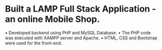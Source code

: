 # Built a LAMP Full Stack Application - an online Mobile Shop.
• Developed backend using PHP and MySQL Database. 
• The PHP code was executed with XAMPP server and Apache. 
• HTML, CSS and Bootstrap were used for the front-end.
